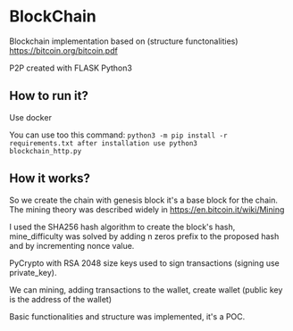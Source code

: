 # BlockChain
Blockchain implementation based on (structure functonalities) https://bitcoin.org/bitcoin.pdf

P2P created with FLASK Python3

## How to run it?

Use docker

You can use too this command:
<code>python3 -m pip install -r requirements.txt after installation use python3 blockchain_http.py</code>

## How it works?

So we create the chain with genesis block it's a base block for the chain. The mining theory was described widely in https://en.bitcoin.it/wiki/Mining

I used the SHA256 hash algorithm to create the block's hash, mine_difficulty was solved by adding n zeros prefix to the proposed hash and by incrementing nonce value.

PyCrypto with RSA 2048 size keys used to sign transactions (signing use private_key).

We can mining, adding transactions to the wallet, create wallet (public key is the address of the wallet)

Basic functionalities and structure was implemented, it's a POC.





